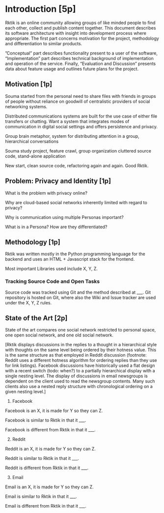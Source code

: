 # Introduction [5p]

Rktik is an online community allowing groups of like minded people to find each other, collect and publish content together. This document describes its software architecture with insight into development process where appropriate. The first part concerns motivation for the project, methodology and differentiation to similar products.

”Conceptual” part describes functionality present to a user of the software, “Implementation” part describes technical background of implementation and operation of the service. Finally, “Evaluation and Discussion” presents data about feature usage and outlines future plans for the project.

## Motivation [1p]

Souma started from the personal need to share files with friends in groups of people without reliance on goodwill of centralistic providers of social networking systems. 

Distributed communications systems are built for the use case of  either file transfers or chatting. Want a system that integrates  modes of communication in digital social settings and offers persistence and privacy.

Group brain metaphor, system for distributing attention in a group, hierarchical conversations

Souma study project, feature crawl, group organization cluttered source code, stand-alone application

New start, clean source code, refactoring again and again. Good Rktik.

## Problem: Privacy and Identity [1p]

What is the problem with privacy online?

Why are cloud-based social networks inherently limited with regard to privacy?

Why is communication using multiple Personas important?

What is in a Persona? How are they differentiated?

## Methodology [1p]

Rktik was written mostly in the Python programming language for the backend and uses an HTML + Javascript stack for the frontend.

Most important Libraries used include X, Y, Z. 

### Tracking Source Code and Open Tasks

Source code was tracked using Git and the method described at ___. Git repository is hosted on Git, where also the Wiki and Issue tracker are used under the X, Y, Z rules.

## State of the Art [2p]

State of the art compares one social network restricted to personal space, one open social network, and one old social network.

[Rktik displays discussions in the replies to a thought in a hierarchical style with thoughts on the same level being ordered by their hotness value. This is the same structure as that employed in Reddit discussion (footnote: Reddit uses a different hotness algorithm for ordering replies than they use for link listings). Facebook discussions have historically used a flat design with a recent switch (todo: when?) to a partially hierarchical display with a single nesting level. The display of discussions in email newsgroups is dependent on the client used to read the newsgroup contents. Many such clients also use a nested reply structure with chronological ordering on a given nesting level.]

1. Facebook

Facebook is an X, it is made for Y so they can Z.

Facebook is similar to Rktik in that it ___.

Facebook is different from Rktik in that it ___.

2. Reddit

Reddit is an X, it is made for Y so they can Z.

Reddit is similar to Rktik in that it ___.

Reddit is different from Rktik in that it ___.

3. Email

Email is an X, it is made for Y so they can Z.

Email is similar to Rktik in that it ___.

Email is different from Rktik in that it ___.
